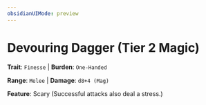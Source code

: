 ```yaml
---
obsidianUIMode: preview
---
```

# Devouring Dagger (Tier 2 Magic)

**Trait**: `Finesse` | **Burden**: `One-Handed`

**Range**: `Melee` | **Damage**: `d8+4 (Mag)`

**Feature**: Scary (Successful attacks also deal a stress.)